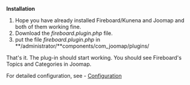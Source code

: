 **Installation**

  1. Hope you have already installed Fireboard/Kunena and Joomap and both of them working fine.
  1. Download the _fireboard.plugin.php_ file.
  1. put the file _fireboard.plugin.php_ in **/administrator/**components/com\_joomap/plugins/

That's it. The plug-in should start working. You should see Fireboard's Topics and Categories in Joomap.

For detailed configuration, see - [Configuration](http://code.google.com/p/joomap-fireboard-integration/wiki/Parameter)